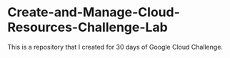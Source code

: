 # Create-and-Manage-Cloud-Resources-Challenge-Lab
This is a repository that I created for 30 days of Google Cloud Challenge.



